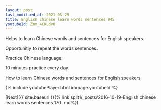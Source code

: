 ```yaml
---
layout: post
last_modified_at: 2021-03-29
title: English chinese learn words sentences 945 
youtubeId: Znm_4CKLdv0
---
```

 
 
Helps to learn Chinese words and sentences for English speakers.

Opportunitiy to repeat the words sentences. 

Practice Chinese language. 
 
10 minutes practice every day. 
 
How to learn Chinese words and sentences for English speakers 
 
{% include youtubePlayer.html id=page.youtubeId %}
 
 
[Next]({{ site.baseurl }}{% link  split1/_posts/2016-10-19-English chinese learn words sentences 170 .md%})
 
